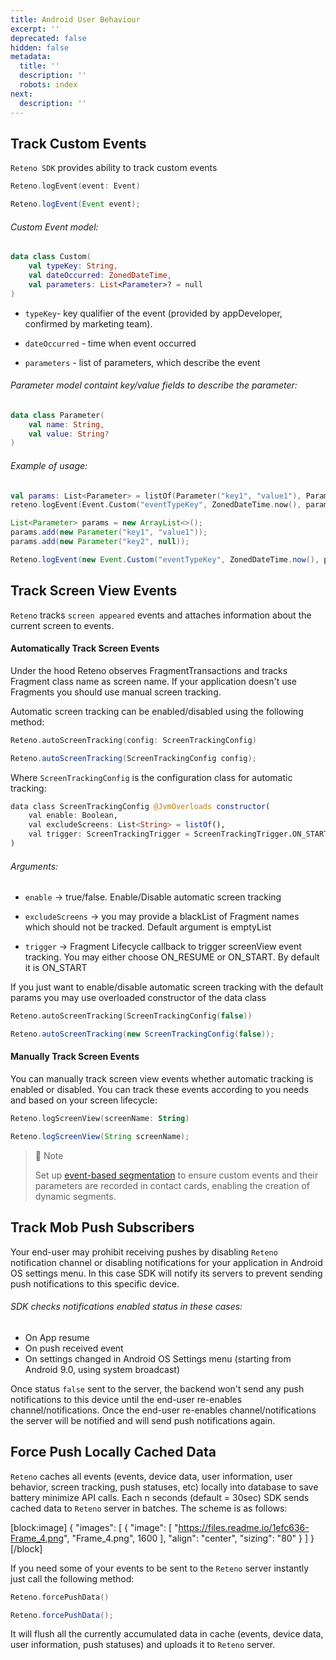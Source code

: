 ```yaml
---
title: Android User Behaviour
excerpt: ''
deprecated: false
hidden: false
metadata:
  title: ''
  description: ''
  robots: index
next:
  description: ''
---
```

## Track Custom Events

`Reteno SDK` provides ability to track custom events

```kotlin
Reteno.logEvent(event: Event)
```
```java
Reteno.logEvent(Event event);
```

###### Custom Event model:

```kotlin
data class Custom(
    val typeKey: String,
    val dateOccurred: ZonedDateTime,
    val parameters: List<Parameter>? = null
)
```

- `typeKey`- key qualifier of the event (provided by appDeveloper, confirmed by marketing team).

- `dateOccurred` - time when event occurred

- `parameters` - list of parameters, which describe the event

###### Parameter model containt key/value fields to describe the parameter:

```kotlin
data class Parameter(
    val name: String,
    val value: String?
)
```

###### Example of usage:

```kotlin
val params: List<Parameter> = listOf(Parameter("key1", "value1"), Parameter("key2", null))
reteno.logEvent(Event.Custom("eventTypeKey", ZonedDateTime.now(), params))
```
```java
List<Parameter> params = new ArrayList<>();
params.add(new Parameter("key1", "value1"));
params.add(new Parameter("key2", null));

Reteno.logEvent(new Event.Custom("eventTypeKey", ZonedDateTime.now(), params));
```

## Track Screen View Events

`Reteno` tracks `screen appeared` events and attaches information about the current screen to events. 

#### Automatically Track Screen Events

Under the hood Reteno observes FragmentTransactions and tracks Fragment class name as screen name. If your application doesn't use Fragments you should use manual screen tracking.

Automatic screen tracking can be enabled/disabled using the following method:

```kotlin
Reteno.autoScreenTracking(config: ScreenTrackingConfig)
```
```java
Reteno.autoScreenTracking(ScreenTrackingConfig config);
```

Where `ScreenTrackingConfig` is the configuration class for automatic tracking:

```julia
data class ScreenTrackingConfig @JvmOverloads constructor(
    val enable: Boolean,
    val excludeScreens: List<String> = listOf(),
    val trigger: ScreenTrackingTrigger = ScreenTrackingTrigger.ON_START
)
```

###### Arguments:

- `enable` → true/false. Enable/Disable automatic screen tracking

- `excludeScreens` → you may provide a blackList of Fragment names which should not be tracked. Default argument is emptyList

- `trigger` → Fragment Lifecycle callback to trigger screenView event tracking. You may either choose ON_RESUME or ON_START. By default it is ON_START

If you just want to enable/disable automatic screen tracking with the default params you may use overloaded constructor of the data class

```kotlin
Reteno.autoScreenTracking(ScreenTrackingConfig(false))
```
```java
Reteno.autoScreenTracking(new ScreenTrackingConfig(false));
```

#### Manually Track Screen Events

You can manually track screen view events whether automatic tracking is enabled or disabled. You can track these events according to you needs and based on your screen lifecycle:

```kotlin
Reteno.logScreenView(screenName: String)
```
```java
Reteno.logScreenView(String screenName);
```

> 📘 Note
> 
> Set up [event-based segmentation](https://yespo.io/support/how-to-use-event-segmentation) to ensure custom events and their parameters are recorded in contact cards, enabling the creation of dynamic segments.

## Track Mob Push Subscribers

Your end-user may prohibit receiving pushes by disabling `Reteno` notification channel or disabling notifications for your application in Android OS settings menu. In this case SDK will notify its servers to prevent sending push notifications to this specific device.

###### SDK checks notifications enabled status in these cases:

- On App resume
- On push received event
- On settings changed in Android OS Settings menu (starting from Android 9.0, using system broadcast)

Once status `false` sent to the server, the backend won't send any push notifications to this device until the end-user re-enables channel/notifications. Once the end-user re-enables channel/notifications the server will be notified and will send push notifications again.

## Force Push Locally Cached Data

`Reteno` caches all events (events, device data, user information, user behavior, screen tracking, push statuses, etc) locally into database to save battery minimize API calls. Each n seconds (default = 30sec) SDK sends cached data to `Reteno` server in batches. The scheme is as follows:

[block:image]
{
  "images": [
    {
      "image": [
        "https://files.readme.io/1efc636-Frame_4.png",
        "Frame_4.png",
        1600
      ],
      "align": "center",
      "sizing": "80"
    }
  ]
}
[/block]


If you need some of your events to be sent to the `Reteno` server instantly just call the following method:

```kotlin
Reteno.forcePushData()
```
```java
Reteno.forcePushData();
```

It will flush all the currently accumulated data in cache (events, device data, user information, push statuses) and uploads it to `Reteno` server.